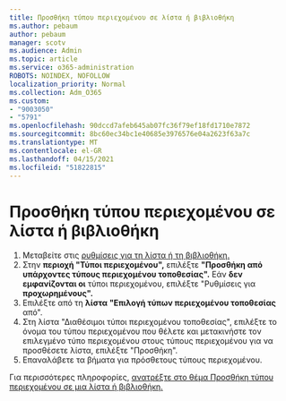 ```yaml
---
title: Προσθήκη τύπου περιεχομένου σε λίστα ή βιβλιοθήκη
ms.author: pebaum
author: pebaum
manager: scotv
ms.audience: Admin
ms.topic: article
ms.service: o365-administration
ROBOTS: NOINDEX, NOFOLLOW
localization_priority: Normal
ms.collection: Adm_O365
ms.custom:
- "9003050"
- "5791"
ms.openlocfilehash: 90dccd7afeb645ab07fc36f79ef18fd1710e7872
ms.sourcegitcommit: 8bc60ec34bc1e40685e3976576e04a2623f63a7c
ms.translationtype: MT
ms.contentlocale: el-GR
ms.lasthandoff: 04/15/2021
ms.locfileid: "51822815"
---
```

# <a name="add-a-content-type-to-a-list-or-library"></a>Προσθήκη τύπου περιεχομένου σε λίστα ή βιβλιοθήκη

1. Μεταβείτε στις [ρυθμίσεις για τη λίστα ή τη βιβλιοθήκη.](https://support.microsoft.com/en-us/office/edit-list-settings-in-sharepoint-online-4d35793b-246e-42a3-990c-563a83795b7f)
2. Στην **περιοχή "Τύποι περιεχομένου",** επιλέξτε **"Προσθήκη από υπάρχοντες τύπους περιεχομένου τοποθεσίας".** Εάν **δεν εμφανίζονται οι** τύποι περιεχομένου, επιλέξτε "Ρυθμίσεις για **προχωρημένους".**
3. Επιλέξτε από τη  **λίστα "Επιλογή τύπων περιεχομένου τοποθεσίας**  από".
4. Στη λίστα "Διαθέσιμοι τύποι περιεχομένου τοποθεσίας", επιλέξτε το όνομα του τύπου περιεχομένου που θέλετε και μετακινήστε τον επιλεγμένο τύπο περιεχομένου στους τύπους περιεχομένου για να προσθέσετε λίστα, επιλέξτε "Προσθήκη".
5. Επαναλάβετε τα βήματα για πρόσθετους τύπους περιεχομένου.

Για περισσότερες πληροφορίες, [ανατρέξτε στο θέμα Προσθήκη τύπου περιεχομένου σε μια λίστα ή βιβλιοθήκη.](https://support.microsoft.com/en-us/office/add-a-content-type-to-a-list-or-library-917366ae-f7a2-47ad-87a5-9689a1884e60)